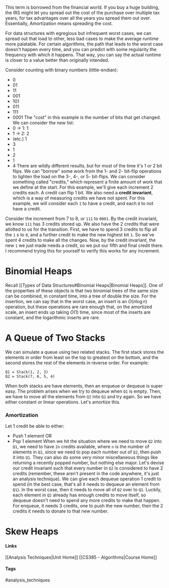 This term is borrowed from the financial world. If you buy a huge building, the IRS might let you spread out the cost of the purchase over multiple tax years, for tax advantages over all the years you spread them out over. Essentially, Amortization means spreading the cost.

For data structures with egregious but infrequent worst cases, we can spread out that load to other, less bad cases to make the average runtime more palatable. For certain algorithms, the path that leads to the worst case doesn't happen every time, and you can predict with some regularity the frequency with which it happens. That way, you can say the actual runtime is closer to a value better than originally intended.

Consider counting with binary numbers (little-endian):
* 0
* 01
* 11
* 001
* 101
* 011
* 111
* 0001
The "cost" in this example is the number of bits that get changed. We can consider the new list:
* 0 -> 1: 1
* 1 -> 2: 2
* (etc.) 1
* 3
* 1
* 2
* 1
* 4
There are wildly different results, but for most of the time it's 1 or 2 bit flips. We can "borrow" some work from the 1- and 2- bit-flip operations to lighten the load on the 3-, 4-, or 5- bit-flips.
We can consider something called "credits," which represent a finite amount of work that we define at the start. For this example, we'll give each increment 2 credits each. A credit can flip 1 bit.
We also need a **credit invariant**, which is a way of measuring credits we have not spent. For this example, we will consider each `1` to have a credit, and each `0` to not have a credit.

Consider the increment from 7 to 8, or `111` to `0001`. By the credit invariant, we know `111` has 3 credits stored up. We also have the 2 credits that were allotted to us for the transition. First, we have to spend 3 credits to flip all the `1` s to `0`, and a further credit to make the new highest bit `1`. So we've spent 4 credits to make all the changes. Now, by the credit invariant, the new `1` we just made needs a credit, so we put our fifth and final credit there. I recommend trying this for yourself to verify this works for any increment.
# Binomial Heaps
Recall [[Types of Data Structures#Binomial Heaps|Binomial Heaps]]. One of the properties of these objects is that two binomial trees of the same size can be combined, in constant time, into a tree of double the size. For the insertion, we can say that in the worst case, an insert is an $O(n\log n)$ operation, but these operations are rare enough that, on the amortized scale, an insert ends up taking $O(1)$ time, since most of the inserts are constant, and the logarithmic inserts are rare.
# A Queue of Two Stacks
We can simulate a queue using two related stacks. The first stack stores the elements in order from least on the top to greatest on the bottom, and the second stores the rest of the elements in reverse order. For example:
```
Q1 = Stack(1, 2, 3)
Q2 = Stack(7, 6, 5, 4)
```
When both stacks are have elements, then an enqueue or dequeue is super easy. The problem arises when we try to dequeue when `Q1` is empty. Then, we have to move all the elements from `Q2` into `Q1` and try again. So we have either constant or linear operations. Let's amortize this.
### Amortization
Let 1 credit be able to either:
* Push 1 element
	OR
* Pop 1 element
When we hit the situation where we need to move `Q2` into `Q1`, we need to have `2n` credits available, where `n` is the number of elements in `Q2`, since we need to pop each number out of `Q2`, then push it into `Q1`. They can also do some very minor miscellaneous things like returning a recently popped number, but nothing else major.
Let's devise our credit invariant such that every number in `Q2` is considered to have 2 credits (remember, these aren't present in the code anywhere, it's just an analysis technique). We can give each dequeue operation 1 credit to spend (in the best case, that's all it needs to dequeue an element from `Q1`). In the worst case, then it needs to move all of `Q2` over to `Q1`. Luckily, each element in `Q2` already has enough credits to move itself, so dequeue doesn't need to spend any more credits to make that happen.
For enqueue, it needs 3 credits, one to push the new number, then the 2 credits it needs to donate to that new number.
# Skew Heaps


#### Links
[[Analysis Techniques|Unit Home]]
[[CS385 - Algorithms|Course Home]]
#### Tags
#analysis_techniques